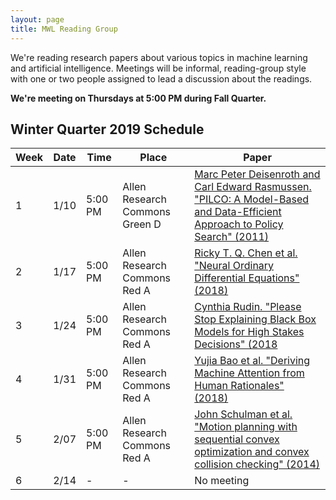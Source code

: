 ```yaml
---
layout: page
title: MWL Reading Group
---
```


We're reading research papers about various topics in machine learning and
artificial intelligence. Meetings will be informal, reading-group style with one
or two people assigned to lead a discussion about the readings.

**We're meeting on Thursdays at 5:00 PM during Fall Quarter.**

## Winter Quarter 2019 Schedule

| Week | Date | Time | Place | Paper |
|------|------|---------|---------|----------------------------------------------------------------------------------------------------------------------------------------------------------------------------------------------------------------------------------------------------------------|
| 1 | 1/10 | 5:00 PM | Allen Research Commons Green D | [Marc Peter Deisenroth and Carl Edward Rasmussen. "PILCO: A Model-Based and Data-Efficient Approach to Policy Search" (2011)](http://mlg.eng.cam.ac.uk/pub/pdf/DeiRas11.pdf) |
| 2 | 1/17 | 5:00 PM | Allen Research Commons Red A | [Ricky T. Q. Chen et al. "Neural Ordinary Differential Equations" (2018)](https://arxiv.org/abs/1806.07366) |
| 3 | 1/24 | 5:00 PM | Allen Research Commons Red A | [Cynthia Rudin. "Please Stop Explaining Black Box Models for High Stakes Decisions" (2018](https://arxiv.org/abs/1811.10154) |
| 4 | 1/31 | 5:00 PM | Allen Research Commons Red A | [Yujia Bao et al. "Deriving Machine Attention from Human Rationales" (2018)](https://arxiv.org/abs/1808.09367) |
| 5 | 2/07 | 5:00 PM | Allen Research Commons Red A | [John Schulman et al. "Motion planning with sequential convex optimization and convex collision checking" (2014)](https://people.eecs.berkeley.edu/~pabbeel/papers/2014-IJRR-trajopt.pdf) |
| 6 | 2/14 | - | - | No meeting |
